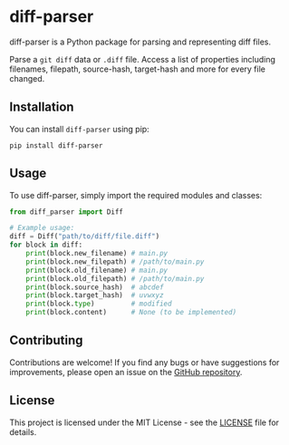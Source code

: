 # diff-parser

diff-parser is a Python package for parsing and representing diff files.

Parse a `git diff` data or `.diff` file. Access a list of properties including filenames, filepath, source-hash, target-hash and more for every file changed.

## Installation

You can install `diff-parser` using pip:

```
pip install diff-parser
```


## Usage

To use diff-parser, simply import the required modules and classes:

```python
from diff_parser import Diff

# Example usage:
diff = Diff("path/to/diff/file.diff")
for block in diff:
    print(block.new_filename) # main.py
    print(block.new_filepath) # /path/to/main.py
    print(block.old_filename) # main.py
    print(block.old_filepath) # /path/to/main.py
    print(block.source_hash)  # abcdef
    print(block.target_hash)  # uvwxyz
    print(block.type)         # modified
    print(block.content)      # None (to be implemented)
```

## Contributing
Contributions are welcome! If you find any bugs or have suggestions for improvements, please open an issue on the [GitHub repository](https://github.com/shaiksamad/diff-parser/issues).

## License
This project is licensed under the MIT License - see the [LICENSE](https://github.com/shaiksamad/diff-parser/blob/main/LICENSE) file for details.

